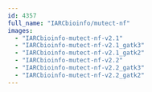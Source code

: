 ```yaml
---
id: 4357
full_name: "IARCbioinfo/mutect-nf"
images: 
  - "IARCbioinfo-mutect-nf-v2.1"
  - "IARCbioinfo-mutect-nf-v2.1_gatk3"
  - "IARCbioinfo-mutect-nf-v2.1_gatk2"
  - "IARCbioinfo-mutect-nf-v2.2"
  - "IARCbioinfo-mutect-nf-v2.2_gatk3"
  - "IARCbioinfo-mutect-nf-v2.2_gatk2"
---
```

